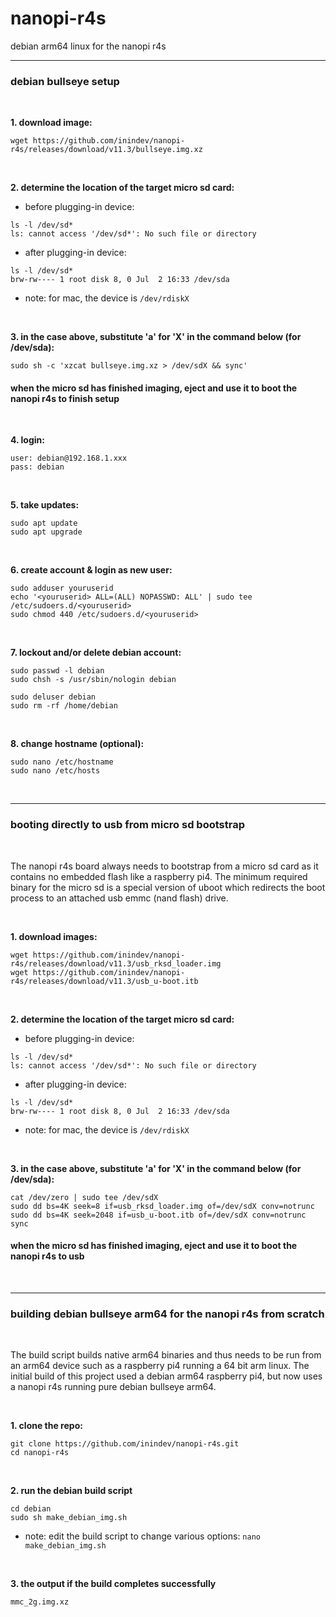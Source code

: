 # nanopi-r4s
debian arm64 linux for the nanopi r4s

---
### debian bullseye setup

<br/>

**1. download image:**
```
wget https://github.com/inindev/nanopi-r4s/releases/download/v11.3/bullseye.img.xz
```

<br/>

**2. determine the location of the target micro sd card:**

 * before plugging-in device:
```
ls -l /dev/sd*
ls: cannot access '/dev/sd*': No such file or directory
```

 * after plugging-in device:
```
ls -l /dev/sd*
brw-rw---- 1 root disk 8, 0 Jul  2 16:33 /dev/sda
```
* note: for mac, the device is ```/dev/rdiskX```

<br/>

**3. in the case above, substitute 'a' for 'X' in the command below (for /dev/sda):**
```
sudo sh -c 'xzcat bullseye.img.xz > /dev/sdX && sync'
```

#### when the micro sd has finished imaging, eject and use it to boot the nanopi r4s to finish setup

<br/>

**4. login:**
```
user: debian@192.168.1.xxx
pass: debian
```

<br/>

**5. take updates:**
```
sudo apt update
sudo apt upgrade
```

<br/>

**6. create account & login as new user:**
```
sudo adduser youruserid
echo '<youruserid> ALL=(ALL) NOPASSWD: ALL' | sudo tee /etc/sudoers.d/<youruserid>
sudo chmod 440 /etc/sudoers.d/<youruserid>
```

<br/>

**7. lockout and/or delete debian account:**
```
sudo passwd -l debian
sudo chsh -s /usr/sbin/nologin debian
```

```
sudo deluser debian
sudo rm -rf /home/debian
```

<br/>

**8. change hostname (optional):**
```
sudo nano /etc/hostname
sudo nano /etc/hosts
```

<br/>


---
### booting directly to usb from micro sd bootstrap

<br/>

The nanopi r4s board always needs to bootstrap from a micro sd card as it contains no embedded flash like a raspberry pi4. 
The minimum required binary for the micro sd is a special version of uboot which redirects the boot process to an attached 
usb emmc (nand flash) drive.

<br/>

**1. download images:**
```
wget https://github.com/inindev/nanopi-r4s/releases/download/v11.3/usb_rksd_loader.img
wget https://github.com/inindev/nanopi-r4s/releases/download/v11.3/usb_u-boot.itb
```

<br/>

**2. determine the location of the target micro sd card:**

 * before plugging-in device:
```
ls -l /dev/sd*
ls: cannot access '/dev/sd*': No such file or directory
```

 * after plugging-in device:
```
ls -l /dev/sd*
brw-rw---- 1 root disk 8, 0 Jul  2 16:33 /dev/sda
```
* note: for mac, the device is ```/dev/rdiskX```

<br/>

**3. in the case above, substitute 'a' for 'X' in the command below (for /dev/sda):**
```
cat /dev/zero | sudo tee /dev/sdX
sudo dd bs=4K seek=8 if=usb_rksd_loader.img of=/dev/sdX conv=notrunc
sudo dd bs=4K seek=2048 if=usb_u-boot.itb of=/dev/sdX conv=notrunc
sync
```

#### when the micro sd has finished imaging, eject and use it to boot the nanopi r4s to usb

<br/>


---
### building debian bullseye arm64 for the nanopi r4s from scratch

<br/>

The build script builds native arm64 binaries and thus needs to be run from an arm64 device such as a raspberry pi4 running 
a 64 bit arm linux. The initial build of this project used a debian arm64 raspberry pi4, but now uses a nanopi r4s running 
pure debian bullseye arm64.

<br/>

**1. clone the repo:**
```
git clone https://github.com/inindev/nanopi-r4s.git
cd nanopi-r4s
```

<br/>

**2. run the debian build script**
```
cd debian
sudo sh make_debian_img.sh
```
* note: edit the build script to change various options: ```nano make_debian_img.sh```

<br/>

**3. the output if the build completes successfully**
```
mmc_2g.img.xz
```

<br/>

